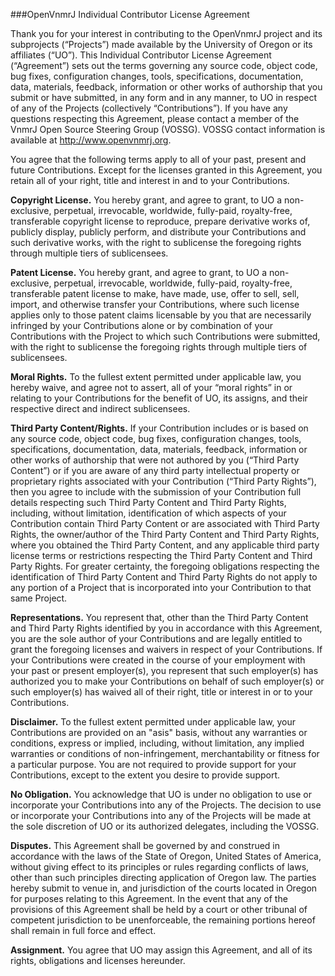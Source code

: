 ###OpenVnmrJ Individual Contributor License Agreement

Thank you for your interest in contributing to the OpenVnmrJ project and its subprojects (“Projects”) made available by the University of Oregon or its affiliates (“UO”). This Individual Contributor License Agreement (“Agreement”) sets out the terms governing any source code, object code, bug fixes, configuration changes, tools, specifications, documentation, data, materials, feedback, information or other works of authorship that you submit or have submitted, in any form and in any manner, to UO in respect of any of the Projects (collectively “Contributions”). If you have any questions respecting this Agreement, please contact a member of the VnmrJ Open Source Steering Group (VOSSG). VOSSG contact information is available at http://www.openvnmrj.org.


You agree that the following terms apply to all of your past, present and future Contributions. Except for the licenses granted in this Agreement, you retain all of your right, title and interest in and to your Contributions.


**Copyright License.** You hereby grant, and agree to grant, to UO a non-exclusive, perpetual, irrevocable, worldwide, fully-paid, royalty-free, transferable copyright license to reproduce, prepare derivative works of, publicly display, publicly perform, and distribute your Contributions and such derivative works, with the right to sublicense the foregoing rights through multiple tiers of sublicensees.


**Patent License.** You hereby grant, and agree to grant, to UO a non-exclusive, perpetual, irrevocable,
worldwide, fully-paid, royalty-free, transferable patent license to make, have made, use, offer to sell, sell,
import, and otherwise transfer your Contributions, where such license applies only to those patent claims
licensable by you that are necessarily infringed by your Contributions alone or by combination of your
Contributions with the Project to which such Contributions were submitted, with the right to sublicense the
foregoing rights through multiple tiers of sublicensees.


**Moral Rights.** To the fullest extent permitted under applicable law, you hereby waive, and agree not to
assert, all of your “moral rights” in or relating to your Contributions for the benefit of UO, its assigns, and
their respective direct and indirect sublicensees.


**Third Party Content/Rights.** If your Contribution includes or is based on any source code, object code, bug
fixes, configuration changes, tools, specifications, documentation, data, materials, feedback, information or
other works of authorship that were not authored by you (“Third Party Content”) or if you are aware of any
third party intellectual property or proprietary rights associated with your Contribution (“Third Party Rights”),
then you agree to include with the submission of your Contribution full details respecting such Third Party
Content and Third Party Rights, including, without limitation, identification of which aspects of your
Contribution contain Third Party Content or are associated with Third Party Rights, the owner/author of the
Third Party Content and Third Party Rights, where you obtained the Third Party Content, and any applicable
third party license terms or restrictions respecting the Third Party Content and Third Party Rights. For greater
certainty, the foregoing obligations respecting the identification of Third Party Content and Third Party Rights
do not apply to any portion of a Project that is incorporated into your Contribution to that same Project.


**Representations.** You represent that, other than the Third Party Content and Third Party Rights identified by
you in accordance with this Agreement, you are the sole author of your Contributions and are legally entitled
to grant the foregoing licenses and waivers in respect of your Contributions. If your Contributions were
created in the course of your employment with your past or present employer(s), you represent that such
employer(s) has authorized you to make your Contributions on behalf of such employer(s) or such employer(s) 
has waived all of their right, title or interest in or to your Contributions.


**Disclaimer.** To the fullest extent permitted under applicable law, your Contributions are provided on an "asis"
basis, without any warranties or conditions, express or implied, including, without limitation, any implied
warranties or conditions of non-infringement, merchantability or fitness for a particular purpose. You are not
required to provide support for your Contributions, except to the extent you desire to provide support.


**No Obligation.** You acknowledge that UO is under no obligation to use or incorporate your Contributions
into any of the Projects. The decision to use or incorporate your Contributions into any of the Projects will be
made at the sole discretion of UO or its authorized delegates, including the VOSSG.


**Disputes.** This Agreement shall be governed by and construed in accordance with the laws of the State of
Oregon, United States of America, without giving effect to its principles or rules regarding conflicts of laws,
other than such principles directing application of Oregon law. The parties hereby submit to venue in, and
jurisdiction of the courts located in Oregon for purposes relating to this Agreement. In the event
that any of the provisions of this Agreement shall be held by a court or other tribunal of competent jurisdiction
to be unenforceable, the remaining portions hereof shall remain in full force and effect.


**Assignment.** You agree that UO may assign this Agreement, and all of its rights, obligations and licenses
hereunder.

